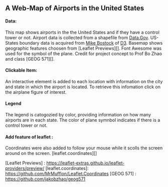 ## A Web-Map of Airports in the United States

#### Data:
This map shows airports in the the United States and if they have a control tower or not. Airport data is collected from a shapefile from [Data.Gov][]. US-States boundary data is acquired from [Mike Bostock][] of [D3][]. Basemap shows geographic features choosen from [Leaflet Previews][]. Font Awesome was used for the symbol of the plane. Credit for project concept to Prof Bo Zhao and class [GEOG 571][].


#### Clickable Item:
An interactive element is added to each location with information on the city and state in which the airport is located. To retrieve this infomation click on the airplane figure of interest.

#### Legend
The legend is catogozied by color, providing information on how many airports are in each state. The color of plane symnbol indicates if there is a control tower or not.



#### Add feature of leaflet :
Coordinates were also added to follow your mouse while it scolls the screen around on the screen. [leaflet.coordinates][]






[Data.Gov]: https://catalog.data.gov/dataset/usgs-small-scale-dataset-airports-of-the-united-states-201207-shapefile
[Mike Bostock]: https://bost.ocks.org/mike/
[D3]: https://d3js.org/
[Leaflet Previews] : https://leaflet-extras.github.io/leaflet-providers/preview/
[leaflet.coordinates]: https://github.com/MrMufflon/Leaflet.Coordinates
[GEOG 571] : https://github.com/jakobzhao/geog571
